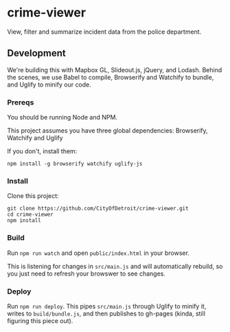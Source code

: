 # crime-viewer

View, filter and summarize incident data from the police department.

## Development

We're building this with Mapbox GL, Slideout.js, jQuery, and Lodash. Behind the scenes, we use Babel to compile, Browserify and Watchify to bundle, and Uglify to minify our code.

### Prereqs

You should be running Node and NPM.

This project assumes you have three global dependencies: Browserify, Watchify and Uglify

If you don't, install them:
```
npm install -g browserify watchify uglify-js
```

### Install

Clone this project:
```
git clone https://github.com/CityOfDetroit/crime-viewer.git
cd crime-viewer
npm install
```

### Build

Run `npm run watch` and open `public/index.html` in your browser.

This is listening for changes in `src/main.js` and will automatically rebuild, so you just need to refresh your browswer to see changes.

### Deploy

Run `npm run deploy`. This pipes `src/main.js` through Uglify to minify it, writes to `build/bundle.js`, and then publishes to gh-pages (kinda, still figuring this piece out).